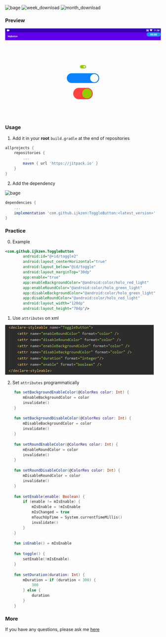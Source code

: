 ![bage](https://jitpack.io/v/ijkzen/ToggleButton.svg) ![week_download](https://jitpack.io/v/ijkzen/ToggleButton/week.svg) ![month_download](https://jitpack.io/v/ijkzen/ToggleButton/month.svg)
### Preview

![preview](./preview/preview.gif)

### Usage

1. Add it in your **root**  `build.gradle` at the end of repositories

```groovy
allprojects {
	repositories {
		...
		maven { url 'https://jitpack.io' }
	}
}
```

2. Add the dependency

![bage](https://jitpack.io/v/ijkzen/ToggleButton.svg)

```groovy
dependencies {
    ...
    implementation 'com.github.ijkzen:ToggleButton:<latest_version>'
}
```

### Practice

0. Example

```xml
<com.github.ijkzen.ToggleButton
        android:id="@+id/toggle2"
        android:layout_centerHorizontal="true"
        android:layout_below="@id/toggle"
        android:layout_marginTop="30dp"
        app:enable="true"
        app:enableBackgroundColor="@android:color/holo_red_light"
        app:enableRoundColor="@android:color/holo_green_light"
        app:disableBackgroundColor="@android:color/holo_green_light"
        app:disableRoundColor="@android:color/holo_red_light"
        android:layout_width="120dp"
        android:layout_height="70dp"/>
```





1. Use `attributes` on xml

![attrs](./preview/attrs.png)

2. Set `attributes` programmatically

```kotlin
    fun setBackgroundEnableColor(@ColorRes color: Int) {
        mEnableBackgroundColor = color
        invalidate()
    }

    fun setBackgroundDisableColor(@ColorRes color: Int) {
        mDisableBackgroundColor = color
        invalidate()
    }

    fun setRoundEnableColor(@ColorRes color: Int) {
        mEnableRoundColor = color
        invalidate()
    }

    fun setRoundDisableColor(@ColorRes color: Int) {
        mDisableRoundColor = color
        invalidate()
    }

    fun setEnable(enable: Boolean) {
        if (enable != mIsEnable) {
            mIsEnable = !mIsEnable
            mIsChanged = true
            mTouchUpTime = System.currentTimeMillis()
            invalidate()
        }
    }

    fun isEnable() = mIsEnable

    fun toggle() {
        setEnable(!mIsEnable)
    }

    fun setDuration(duration: Int) {
        mDuration = if (duration < 300) {
            300
        } else {
            duration
        }
    }
```

### More

If you have any questions, please ask me [here](https://github.com/ijkzen/ToggleButton/issues)
